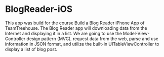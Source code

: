 BlogReader-iOS
==============

This app was build for the course Build a Blog Reader iPhone App of TeamTreehouse. The Blog Reader app will downloading data from the Internet and displaying it in a list. We are going to use the Model-View-Controller design pattern (MVC), request data from the web, parse and use information in JSON format, and utilize the built-in UITableViewController to display a list of blog post.
